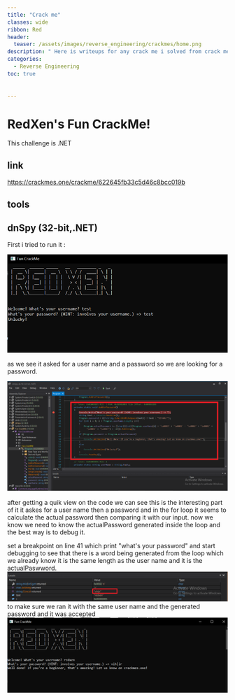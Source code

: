 ```yaml
---
title: "Crack me"
classes: wide
ribbon: Red
header:
  teaser: /assets/images/reverse_engineering/crackmes/home.png
description: " Here is writeups for any crack me i solved from crack me.one"
categories:
  - Reverse Engineering
toc: true


---
```


# RedXen's Fun CrackMe!
This challenge is .NET

## link
https://crackmes.one/crackme/622645fb33c5d46c8bcc019b

## tools
dnSpy (32-bit,.NET)
---

First i tried to run it :

![](/assets/images/reverse_engineering/crackmes/RedXen's_Fun_CrackMe1.PNG)

as we see it asked for a user name and a password so we are looking for a password.

![](/assets/images/reverse-engineering/crackmes/RedXen's_Fun_CrackMe2.PNG)

after getting a quik view on the code we can see this is the interesting part of it
it askes for a user name then a password and in the for loop it seems to calculate the actual password then comparing it with our input.
now we know we need to know the actualPassword generated inside the loop and the best way is to debug it.

set a breakpoint on line 41 which print "what's your password" and start debugging to see that there is a word being generated from the loop which we already know it is the same length as the user name and it is the actualPaswword.
![](/assets/images/reverse-engineering/crackmes/RedXen's_Fun_CrackMe4.PNG)
to make sure we ran it with the same user name and the generated password and it was accepted
![](/assets/images/reverse-engineering/crackmes/RedXen's_Fun_CrackMe5.PNG)

